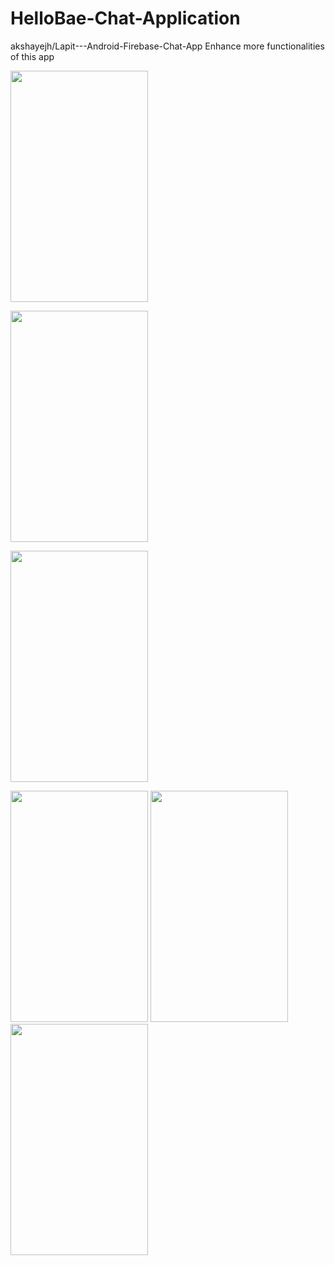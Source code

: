 # HelloBae-Chat-Application

akshayejh/Lapit---Android-Firebase-Chat-App Enhance more functionalities of this app



<image src="images/image1.jpg" width="220" height="370">    <p> </p>      <image src="images/image2.jpg" width="220" height="370">                                     <p> </p>    <image src="images/image3.jpg" width="220" height="370">


<image src="images/image4.jpg" width="220" height="370"> <image src="images/image5.jpg" width="220" height="370"> <image src="images/image6.jpg" width="220" height="370">

